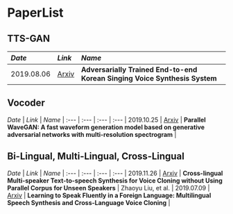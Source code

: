 # PaperList


## TTS-GAN
*Date*  |  *Link* |  *Name*  |
:--- | :--- | :--- |
2019.08.06  |  [Arxiv](https://arxiv.org/abs/1908.01919)  | **Adversarially Trained End-to-end Korean Singing Voice Synthesis System** |


## Vocoder
*Date*  |  *Link* | *Name* |
:--- | :--- | :--- | :--- |
2019.10.25  |  [Arxiv](https://arxiv.org/abs/1910.1148)  | **Parallel WaveGAN: A fast waveform generation model based on generative adversarial networks with multi-resolution spectrogram** | 

## Bi-Lingual, Multi-Lingual, Cross-Lingual
*Date*  |  *Link* | *Name* |
:--- | :--- | :--- | :--- |
2019.11.26  |  [Arxiv](https://arxiv.org/abs/1911.11601)  | **Cross-lingual Multi-speaker Text-to-speech Synthesis for Voice Cloning without Using Parallel Corpus for Unseen Speakers** |  Zhaoyu Liu, et al. | 
2019.07.09  |  [Arxiv](https://arxiv.org/abs/1907.04448)  | **Learning to Speak Fluently in a Foreign Language: Multilingual Speech Synthesis and Cross-Language Voice Cloning** |
